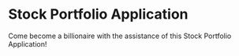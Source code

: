 # Stock Portfolio Application

Come become a billionaire with the assistance of this Stock Portfolio Application!

